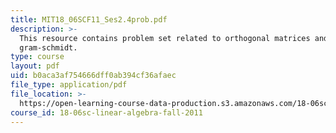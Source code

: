 ```yaml
---
title: MIT18_06SCF11_Ses2.4prob.pdf
description: >-
  This resource contains problem set related to orthogonal matrices and
  gram-schmidt.
type: course
layout: pdf
uid: b0aca3af754666dff0ab394cf36afaec
file_type: application/pdf
file_location: >-
  https://open-learning-course-data-production.s3.amazonaws.com/18-06sc-linear-algebra-fall-2011/b0aca3af754666dff0ab394cf36afaec_MIT18_06SCF11_Ses2.4prob.pdf
course_id: 18-06sc-linear-algebra-fall-2011
---
```

